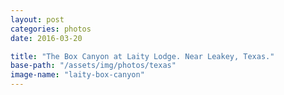 ```yaml
---
layout: post
categories: photos
date: 2016-03-20

title: "The Box Canyon at Laity Lodge. Near Leakey, Texas."
base-path: "/assets/img/photos/texas"
image-name: "laity-box-canyon"
---
```

